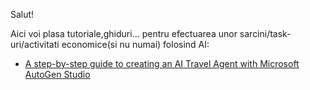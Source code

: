 Salut!

Aici voi plasa tutoriale,ghiduri... pentru efectuarea unor sarcini/task-uri/activitati economice(si nu numai) folosind AI:

 - [A step-by-step guide to creating an AI Travel Agent with Microsoft AutoGen Studio](https://medium.com/@wxia8888/a-step-by-step-guide-to-creating-an-ai-travel-agent-with-microsoft-autogen-studio-7295592331ac)
